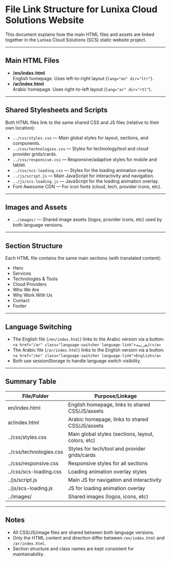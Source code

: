 # File Link Structure for Lunixa Cloud Solutions Website

This document explains how the main HTML files and assets are linked together in the Lunixa Cloud Solutions (SCS) static website project.

---

## Main HTML Files

- **/en/index.html**  
  English homepage. Uses left-to-right layout (`lang="en" dir="ltr"`).
- **/ar/index.html**  
  Arabic homepage. Uses right-to-left layout (`lang="ar" dir="rtl"`).

---

## Shared Stylesheets and Scripts

Both HTML files link to the same shared CSS and JS files (relative to their own location):

- `../css/styles.css` — Main global styles for layout, sections, and components.
- `../css/technologies.css` — Styles for technology/tool and cloud provider grids/cards.
- `../css/responsive.css` — Responsive/adaptive styles for mobile and tablet.
- `../css/scs-loading.css` — Styles for the loading animation overlay.
- `../js/script.js` — Main JavaScript for interactivity and navigation.
- `../js/scs-loading.js` — JavaScript for the loading animation overlay.
- Font Awesome CDN — For icon fonts (cloud, tech, provider icons, etc).

---

## Images and Assets

- `../images/` — Shared image assets (logos, provider icons, etc) used by both language versions.

---

## Section Structure

Each HTML file contains the same main sections (with translated content):
- Hero
- Services
- Technologies & Tools
- Cloud Providers
- Who We Are
- Why Work With Us
- Contact
- Footer

---

## Language Switching

- The English file (`/en/index.html`) links to the Arabic version via a button:  
  `<a href="/ar" class="language-switcher language-link">العربية</a>`
- The Arabic file (`/ar/index.html`) links to the English version via a button:  
  `<a href="/en" class="language-switcher language-link">English</a>`
- Both use sessionStorage to handle language switch visibility.

---

## Summary Table

| File/Folder              | Purpose/Linkage                                      |
|-------------------------|------------------------------------------------------|
| en/index.html           | English homepage, links to shared CSS/JS/assets      |
| ar/index.html           | Arabic homepage, links to shared CSS/JS/assets       |
| ../css/styles.css       | Main global styles (sections, layout, colors, etc)   |
| ../css/technologies.css | Styles for tech/tool and provider grids/cards        |
| ../css/responsive.css   | Responsive styles for all sections                   |
| ../css/scs-loading.css  | Loading animation overlay styles                     |
| ../js/script.js         | Main JS for navigation and interactivity             |
| ../js/scs-loading.js    | JS for loading animation overlay                     |
| ../images/              | Shared images (logos, icons, etc)                    |

---

## Notes
- All CSS/JS/image files are shared between both language versions.
- Only the HTML content and direction differ between `/en/index.html` and `/ar/index.html`.
- Section structure and class names are kept consistent for maintainability.
